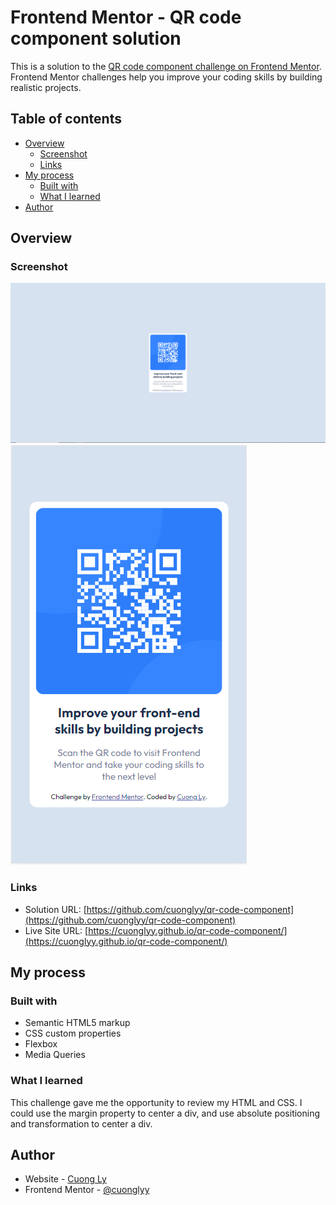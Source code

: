 # Frontend Mentor - QR code component solution

This is a solution to the [QR code component challenge on Frontend Mentor](https://www.frontendmentor.io/challenges/qr-code-component-iux_sIO_H). Frontend Mentor challenges help you improve your coding skills by building realistic projects. 

## Table of contents

- [Overview](#overview)
  - [Screenshot](#screenshot)
  - [Links](#links)
- [My process](#my-process)
  - [Built with](#built-with)
  - [What I learned](#what-i-learned)
- [Author](#author)


## Overview

### Screenshot

![Desktop Design](./images/image-desktop.PNG)
![Mobile Design](./images/image-mobile.PNG)

### Links

- Solution URL: [https://github.com/cuonglyy/qr-code-component](https://github.com/cuonglyy/qr-code-component)
- Live Site URL: [https://cuonglyy.github.io/qr-code-component/](https://cuonglyy.github.io/qr-code-component/)

## My process

### Built with
- Semantic HTML5 markup
- CSS custom properties
- Flexbox
- Media Queries

### What I learned

This challenge gave me the opportunity to review my HTML and CSS. I could use the margin property to center a div, and use absolute positioning and transformation to center a div.


## Author

- Website - [Cuong Ly](https://www.your-site.com)
- Frontend Mentor - [@cuonglyy](https://www.frontendmentor.io/profile/cuonglyy)

